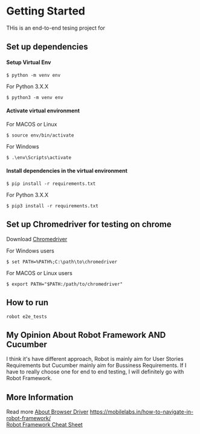 # Getting Started

THis is an end-to-end tesing project for 

## Set up dependencies
#### Setup Virtual Env
```
$ python -m venv env
```
For Python 3.X.X
```
$ python3 -m venv env
```
#### Activate virtual environment
For MACOS or Linux
```
$ source env/bin/activate
```
For Windows
```
$ .\env\Scripts\activate
```
#### Install dependencies in the virtual environment
```
$ pip install -r requirements.txt
```
For Python 3.X.X
```
$ pip3 install -r requirements.txt
```

## Set up Chromedriver for testing on chrome
Download [Chromedriver](https://chromedriver.chromium.org/downloads)

For Windows users
```
$ set PATH=%PATH%;C:\path\to\chromedriver
```

For MACOS or Linux users
```
$ export PATH="$PATH:/path/to/chromedriver"
```

## How to run
```
robot e2e_tests
```

## My Opinion About Robot Framework AND Cucumber
I think it's have different approach, Robot is mainly aim for User Stories Requirements but Cucumber mainly aim for Bussiness Requirements.
If I have to really choose one for end to end testing, I will definitely go with Robot Framework.

## More Information
Read more [About Browser Driver](https://www.selenium.dev/documentation/getting_started/installing_browser_drivers/)
https://mobilelabs.in/how-to-navigate-in-robot-framework/
<br />
[Robot Framework Cheat Sheet](https://dev.to/rubnvaz/robot-framework-cheat-sheet-3b17)